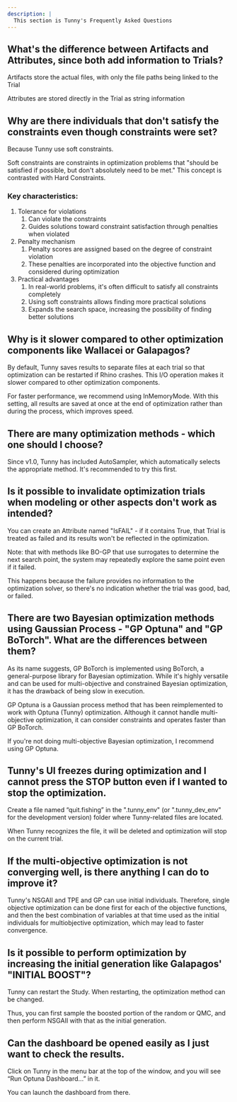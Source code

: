 ```yaml
---
description: |
  This section is Tunny's Frequently Asked Questions
---
```


## What's the difference between Artifacts and Attributes, since both add information to Trials?

Artifacts store the actual files, with only the file paths being linked to the Trial

Attributes are stored directly in the Trial as string information

## Why are there individuals that don't satisfy the constraints even though constraints were set?

Because Tunny use soft constraints.

Soft constraints are constraints in optimization problems that
"should be satisfied if possible, but don't absolutely need to be met."
This concept is contrasted with Hard Constraints.

### Key characteristics:

1. Tolerance for violations
   1. Can violate the constraints
   2. Guides solutions toward constraint satisfaction through penalties when violated
2. Penalty mechanism
   1. Penalty scores are assigned based on the degree of constraint violation
   2. These penalties are incorporated into the objective function and considered during optimization
3. Practical advantages
   1. In real-world problems, it's often difficult to satisfy all constraints completely
   2. Using soft constraints allows finding more practical solutions
   3. Expands the search space, increasing the possibility of finding better solutions

## Why is it slower compared to other optimization components like Wallacei or Galapagos?

By default, Tunny saves results to separate files at each trial so that optimization can be restarted if Rhino crashes. This I/O operation makes it slower compared to other optimization components.

For faster performance, we recommend using InMemoryMode. With this setting, all results are saved at once at the end of optimization rather than during the process, which improves speed.

## There are many optimization methods - which one should I choose?

Since v1.0, Tunny has included AutoSampler, which automatically selects the appropriate method. It's recommended to try this first.

## Is it possible to invalidate optimization trials when modeling or other aspects don't work as intended?

You can create an Attribute named "IsFAIL" - if it contains True, that Trial is treated as failed and its results won't be reflected in the optimization.

Note: that with methods like BO-GP that use surrogates to determine the next search point, the system may repeatedly explore the same point even if it failed.

This happens because the failure provides no information to the optimization solver, so there's no indication whether the trial was good, bad, or failed.

## There are two Bayesian optimization methods using Gaussian Process - "GP Optuna" and "GP BoTorch". What are the differences between them?

As its name suggests, GP BoTorch is implemented using BoTorch, a general-purpose library for Bayesian optimization.
While it's highly versatile and can be used for multi-objective and constrained Bayesian optimization,
it has the drawback of being slow in execution.

GP Optuna is a Gaussian process method that has been reimplemented to work with Optuna (Tunny) optimization.
Although it cannot handle multi-objective optimization, it can consider constraints and operates faster than GP BoTorch.

If you're not doing multi-objective Bayesian optimization, I recommend using GP Optuna.

## Tunny's UI freezes during optimization and I cannot press the STOP button even if I wanted to stop the optimization.

Create a file named “quit.fishing” in the ".tunny_env" (or ".tunny_dev_env" for the development version) folder where Tunny-related files are located.

When Tunny recognizes the file, it will be deleted and optimization will stop on the current trial.

## If the multi-objective optimization is not converging well, is there anything I can do to improve it?

Tunny's NSGAII and TPE and GP can use initial individuals.
Therefore, single objective optimization can be done first for each of the objective functions,
and then the best combination of variables at that time used as the initial individuals for multiobjective optimization,
which may lead to faster convergence.

## Is it possible to perform optimization by increasing the initial generation like Galapagos' "INITIAL BOOST"?

Tunny can restart the Study.
When restarting, the optimization method can be changed.

Thus, you can first sample the boosted portion of the random or QMC, and then perform NSGAII with that as the initial generation.

## Can the dashboard be opened easily as I just want to check the results.

Click on Tunny in the menu bar at the top of the window,
and you will see “Run Optuna Dashboard...” in it.

You can launch the dashboard from there.
